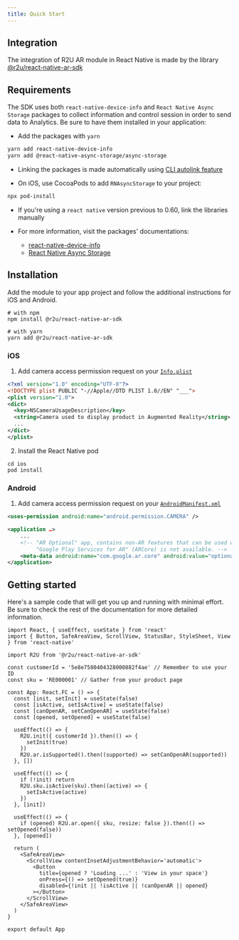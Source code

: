 ```yaml
---
title: Quick Start
---
```


## Integration

The integration of R2U AR module in React Native is made by the library [@r2u/react-native-ar-sdk](https://www.npmjs.com/package/@r2u/react-native-ar-sdk)

## Requirements

The SDK uses both `react-native-device-info` and `React Native Async Storage` packages to collect information and control session in order to send data to Analytics. Be sure to have them installed in your application:

- Add the packages with `yarn`

```bash
yarn add react-native-device-info
yarn add @react-native-async-storage/async-storage
```

- Linking the packages is made automatically using [CLI autolink feature](https://github.com/react-native-community/cli/blob/master/docs/autolinking.md)

- On iOS, use CocoaPods to add `RNAsyncStorage` to your project:

```bash
npx pod-install
```

- If you're using a `react native` version previous to 0.60, link the libraries manually

- For more information, visit the packages' documentations:
  - [react-native-device-info](https://github.com/react-native-device-info/react-native-device-info)
  - [React Native Async Storage](https://github.com/react-native-async-storage/async-storage)

## Installation

Add the module to your app project and follow the additional instructions for iOS and Android.

```
# with npm
npm install @r2u/react-native-ar-sdk

# with yarn
yarn add @r2u/react-native-ar-sdk
```

### iOS

1. Add camera access permission request on your [`Info.plist`](https://developer.apple.com/documentation/arkit/verifying_device_support_and_user_permission#2970474)

```xml
<?xml version="1.0" encoding="UTF-8"?>
<!DOCTYPE plist PUBLIC "-//Apple//DTD PLIST 1.0//EN" "___">
<plist version="1.0">
<dict>
  <key>NSCameraUsageDescription</key>
  <string>Camera used to display product in Augmented Reality</string>
  ...
</dict>
</plist>
```

2. Install the React Native pod

```
cd ios
pod install
```

### Android

1. Add camera access permission request on your [`AndroidManifest.xml`](https://developers.google.com/ar/develop/java/enable-arcore#ar_optional_apps)

```xml
<uses-permission android:name="android.permission.CAMERA" />

<application …>
    ...
    <!-- "AR Optional" app, contains non-AR features that can be used when
         "Google Play Services for AR" (ARCore) is not available. -->
    <meta-data android:name="com.google.ar.core" android:value="optional" />
</application>
```

## Getting started

Here's a sample code that will get you up and running with minimal effort. Be sure to check the rest of the documentation for more detailed information.

```tsx
import React, { useEffect, useState } from 'react'
import { Button, SafeAreaView, ScrollView, StatusBar, StyleSheet, View } from 'react-native'

import R2U from '@r2u/react-native-ar-sdk'

const customerId = '5e8e7580404328000882f4ae' // Remember to use your ID
const sku = 'RE000001' // Gather from your product page

const App: React.FC = () => {
  const [init, setInit] = useState(false)
  const [isActive, setIsActive] = useState(false)
  const [canOpenAR, setCanOpenAR] = useState(false)
  const [opened, setOpened] = useState(false)

  useEffect(() => {
    R2U.init({ customerId }).then(() => {
      setInit(true)
    })
    R2U.ar.isSupported().then((supported) => setCanOpenAR(supported))
  }, [])

  useEffect(() => {
    if (!init) return
    R2U.sku.isActive(sku).then((active) => {
      setIsActive(active)
    })
  }, [init])

  useEffect(() => {
    if (opened) R2U.ar.open({ sku, resize: false }).then(() => setOpened(false))
  }, [opened])

  return (
    <SafeAreaView>
      <ScrollView contentInsetAdjustmentBehavior='automatic'>
        <Button
          title={opened ? 'Loading ...' : 'View in your space'}
          onPress={() => setOpened(true)}
          disabled={!init || !isActive || !canOpenAR || opened}
        ></Button>
      </ScrollView>
    </SafeAreaView>
  )
}

export default App
```
